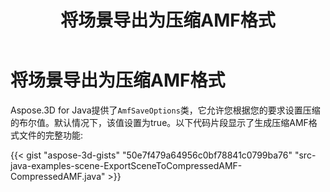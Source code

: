 ﻿---
title: 将场景导出为压缩AMF格式
type: docs
weight: 60
url: /zh/java/export-scene-to-compressed-amf-format/
description: Aspose.3D for Java提供了AmfSaveOptions类，它允许您根据您的要求设置压缩的布尔值。
---
# **将场景导出为压缩AMF格式**
Aspose.3D for Java提供了`AmfSaveOptions`类，它允许您根据您的要求设置压缩的布尔值。默认情况下，该值设置为true。以下代码片段显示了生成压缩AMF格式文件的完整功能:

{{< gist "aspose-3d-gists" "50e7f479a64956c0bf78841c0799ba76" "src-java-examples-scene-ExportSceneToCompressedAMF-CompressedAMF.java" >}}
